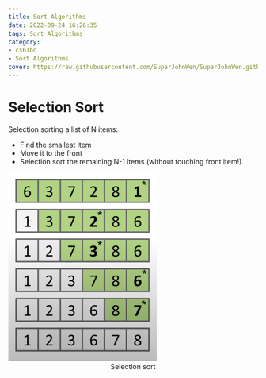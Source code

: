 ```yaml
---
title: Sort Algorithms
date: 2022-09-24 16:26:35
tags: Sort Algorithms
category: 
- cs61bc
- Sort Algorithms
cover: https://raw.githubusercontent.com/SuperJohnWen/SuperJohnWen.github.io/master/img/sortalgorithms.jpg
---
```

# Selection Sort
Selection sorting a list of N items:
- Find the smallest item
- Move it to the front
- Selection sort the remaining N-1 items (without touching front item!).

<img src="Sort-Algorithms/selection sort.png" width = "300">
<center>Selection sort</center>